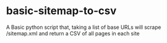 # basic-sitemap-to-csv
A Basic python script that, taking a list of base URLs will scrape /sitemap.xml and return a CSV of all pages in each site
